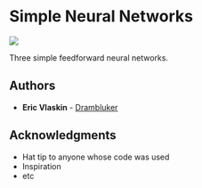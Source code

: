 # Simple Neural Networks

![](https://pp.userapi.com/c638919/v638919368/6018f/1N1-nYfT1AE.jpg)

Three simple feedforward neural networks.

## Authors

* **Eric Vlaskin** - [Drambluker](https://github.com/Drambluker)

## Acknowledgments

* Hat tip to anyone whose code was used
* Inspiration
* etc
